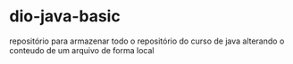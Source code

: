 # dio-java-basic
repositório para armazenar todo o repositório do curso de java
alterando o conteudo de um arquivo de forma local